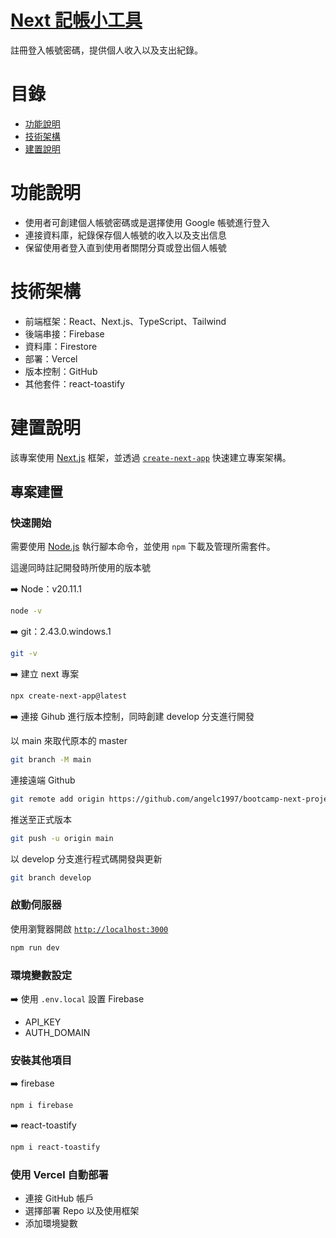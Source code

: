 # [Next 記帳小工具](https://nextjs-practice-liart-eight.vercel.app/)

註冊登入帳號密碼，提供個人收入以及支出紀錄。

# 目錄

- [功能說明](#功能說明)
- [技術架構](#技術架構)
- [建置說明](#建置說明)

# 功能說明

- 使用者可創建個人帳號密碼或是選擇使用 Google 帳號進行登入
- 連接資料庫，紀錄保存個人帳號的收入以及支出信息
- 保留使用者登入直到使用者關閉分頁或登出個人帳號

# 技術架構

- 前端框架：React、Next.js、TypeScript、Tailwind
- 後端串接：Firebase
- 資料庫：Firestore
- 部署：Vercel
- 版本控制：GitHub
- 其他套件：react-toastify

# 建置說明

該專案使用 [Next.js](https://nextjs.org/) 框架，並透過 [`create-next-app`](https://github.com/vercel/next.js/tree/canary/packages/create-next-app) 快速建立專案架構。

## 專案建置

### 快速開始

需要使用 [Node.js](https://nodejs.org/en) 執行腳本命令，並使用 `npm` 下載及管理所需套件。

這邊同時註記開發時所使用的版本號

➡️ Node：v20.11.1

```bash
node -v
```

➡️ git：2.43.0.windows.1

```bash
git -v

```

➡️ 建立 next 專案

```bash
npx create-next-app@latest
```

➡️ 連接 Gihub 進行版本控制，同時創建 develop 分支進行開發

以 main 來取代原本的 master

```bash
git branch -M main
```

連接遠端 Github

```bash
git remote add origin https://github.com/angelc1997/bootcamp-next-project.git
```

推送至正式版本

```bash
git push -u origin main
```

以 develop 分支進行程式碼開發與更新

```bash
git branch develop
```

### 啟動伺服器

使用瀏覽器開啟 [`http://localhost:3000`](http://localhost:3000)

```bash
npm run dev
```

### 環境變數設定

➡️ 使用 `.env.local` 設置 Firebase

- API_KEY
- AUTH_DOMAIN

### 安裝其他項目

➡️ firebase

```bash
npm i firebase

```

➡️ react-toastify

```bash
npm i react-toastify
```

### 使用 Vercel 自動部署

- 連接 GitHub 帳戶
- 選擇部署 Repo 以及使用框架
- 添加環境變數
